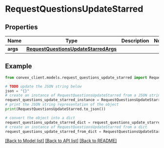 # RequestQuestionsUpdateStarred


## Properties

Name | Type | Description | Notes
------------ | ------------- | ------------- | -------------
**args** | [**RequestQuestionsUpdateStarredArgs**](RequestQuestionsUpdateStarredArgs.md) |  | 

## Example

```python
from convex_client.models.request_questions_update_starred import RequestQuestionsUpdateStarred

# TODO update the JSON string below
json = "{}"
# create an instance of RequestQuestionsUpdateStarred from a JSON string
request_questions_update_starred_instance = RequestQuestionsUpdateStarred.from_json(json)
# print the JSON string representation of the object
print(RequestQuestionsUpdateStarred.to_json())

# convert the object into a dict
request_questions_update_starred_dict = request_questions_update_starred_instance.to_dict()
# create an instance of RequestQuestionsUpdateStarred from a dict
request_questions_update_starred_from_dict = RequestQuestionsUpdateStarred.from_dict(request_questions_update_starred_dict)
```
[[Back to Model list]](../README.md#documentation-for-models) [[Back to API list]](../README.md#documentation-for-api-endpoints) [[Back to README]](../README.md)


